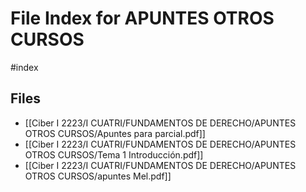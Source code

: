 # File Index for APUNTES OTROS CURSOS
#index

## Files

- [[Ciber I 2223/I CUATRI/FUNDAMENTOS DE DERECHO/APUNTES OTROS CURSOS/Apuntes para parcial.pdf]]
- [[Ciber I 2223/I CUATRI/FUNDAMENTOS DE DERECHO/APUNTES OTROS CURSOS/Tema 1 Introducción.pdf]]
- [[Ciber I 2223/I CUATRI/FUNDAMENTOS DE DERECHO/APUNTES OTROS CURSOS/apuntes Mel.pdf]]
